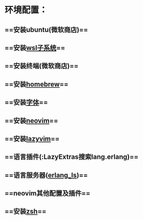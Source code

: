 环境配置：
=====

==安装ubuntu(微软商店)==
-----

==安装[wsl子系统](https://learn.microsoft.com/zh-cn/windows/wsl/install)==
-----

==安装终端(微软商店)==
-----

==安装[homebrew](https://brew.sh/)==
-----

==安装[字体](https://www.nerdfonts.com/)==
-----

==安装[neovim](https://neovim.io/)==
-----

==安装[lazyvim](https://www.lazyvim.org/)==
-----

==语言插件(:LazyExtras搜索lang.erlang)==
-----

==语言服务器([erlang_ls](https://github.com/erlang-ls/erlang_ls))==
-----

==neovim其他配置及插件==
-----

==安装[zsh](https://ohmyz.sh/)==
-----
